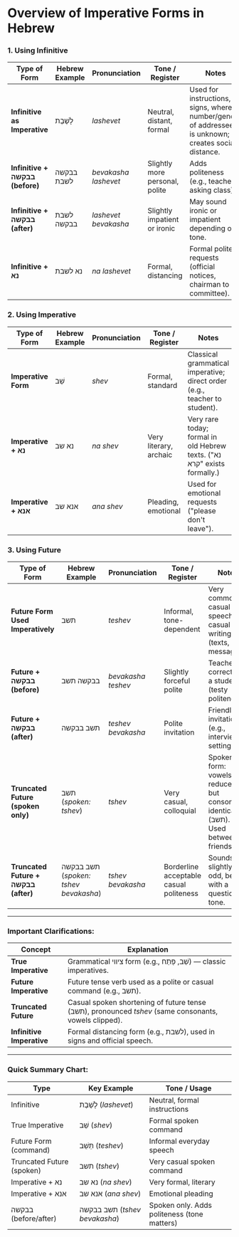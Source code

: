 # Overview of Imperative Forms in Hebrew

### 1. Using Infinitive

| Type of Form                 | Hebrew Example         | Pronunciation        | Tone / Register              | Notes |
|-------------------------------|-------------------------|----------------------|-------------------------------|-------|
| **Infinitive as Imperative**  | לָשֶׁבֶת                 | *lashevet*            | Neutral, distant, formal       | Used for instructions, signs, where number/gender of addressees is unknown; creates social distance. |
| **Infinitive + בבקשה (before)** | בבקשה לשבת              | *bevakasha lashevet* | Slightly more personal, polite | Adds politeness (e.g., teacher asking class). |
| **Infinitive + בבקשה (after)** | לשבת בבקשה              | *lashevet bevakasha* | Slightly impatient or ironic   | May sound ironic or impatient depending on tone. |
| **Infinitive + נא**           | נא לשבת                 | *na lashevet*         | Formal, distancing             | Formal polite requests (official notices, chairman to committee). |

### 2. Using Imperative

| Type of Form                 | Hebrew Example         | Pronunciation        | Tone / Register              | Notes |
|-------------------------------|-------------------------|----------------------|-------------------------------|-------|
| **Imperative Form**    | שֵׁב                     | *shev*               | Formal, standard               | Classical grammatical imperative; direct order (e.g., teacher to student). |
| **Imperative + נא**           | נא שב                  | *na shev*             | Very literary, archaic         | Very rare today; formal in old Hebrew texts. ("נא קרא" exists formally.) |
| **Imperative + אנא**          | אנא שב                  | *ana shev*            | Pleading, emotional            | Used for emotional requests ("please don't leave"). |

### 3. Using Future

| Type of Form                 | Hebrew Example         | Pronunciation        | Tone / Register              | Notes |
|-------------------------------|-------------------------|----------------------|-------------------------------|-------|
| **Future Form Used Imperatively** | תשב                   | *teshev*             | Informal, tone-dependent       | Very common in casual speech and casual writing (texts, messages). |
| **Future + בבקשה (before)**    | בבקשה תשב               | *bevakasha teshev*   | Slightly forceful polite        | Teacher correcting a student (testy politeness). |
| **Future + בבקשה (after)**     | תשב בבקשה               | *teshev bevakasha*   | Polite invitation               | Friendly invitation (e.g., interview setting). |
| **Truncated Future (spoken only)** | תשב (*spoken: tshev*)  | *tshev*              | Very casual, colloquial         | Spoken form: vowels reduced but consonants identical (תשב). Used between friends.  |
| **Truncated Future + בבקשה (after)**  | תשב בבקשה (*spoken: tshev bevakasha*) | *tshev bevakasha* | Borderline acceptable casual politeness | Sounds slightly odd, better with a questioning tone. |

---

### Important Clarifications:

| Concept        | Explanation |
|----------------|-------------|
| **True Imperative**  | Grammatical ציווי form (e.g., שֵׁב, פְּתַח) — classic imperatives. |
| **Future Imperative**| Future tense verb used as a polite or casual command (e.g., תשב). |
| **Truncated Future** | Casual spoken shortening of future tense (תשב), pronounced *tshev* (same consonants, vowels clipped). |
| **Infinitive Imperative** | Formal distancing form (e.g., לשבת), used in signs and official speech. |

---

### Quick Summary Chart:

| Type                      | Key Example           | Tone / Usage                |
|----------------------------|------------------------|------------------------------|
| Infinitive                 | לָשֶׁבֶת (*lashevet*)    | Neutral, formal instructions |
| True Imperative            | שֵׁב (*shev*)           | Formal spoken command        |
| Future Form (command)      | תֵּשֵׁב (*teshev*)       | Informal everyday speech     |
| Truncated Future (spoken)  | תשב (*tshev*)           | Very casual spoken command   |
| Imperative + נא            | נא שב  (*na shev*)       | Very formal, literary        |
| Imperative + אנא           | אנא שב (*ana shev*)     | Emotional pleading           |
| בבקשה (before/after)       | תשב בבקשה (*tshev bevakasha*) | Spoken only. Adds politeness (tone matters) |
